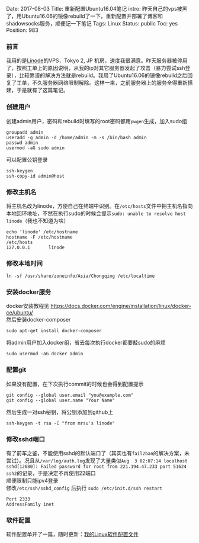 Date: 2017-08-03
Title: 重新配置Ubuntu16.04笔记
intro: 昨天自己的vps被黑了，用Ubuntu16.06的镜像rebuild了一下，重新配置并部署了博客和shadowsocks服务，顺便记一下笔记
Tags: Linux
Status: public
Toc: yes
Position: 983

### 前言
我用的是<a href="https://www.linode.com/" target="_blank">Linode</a>的VPS，Tokyo 2, JP 机房，速度我很满意。昨天服务器被停用了，按照工单上的原因说明，从我的ip对其它服务器发起了攻击（暴力尝试ssh登录），比较靠谱的解决方法就是rebuild。我用了Ubuntu16.06的镜像rebuild之后回复了工单，不久服务器网络限制解除。这样一来，之前服务器上的服务全得重新搭建，于是就有了这篇笔记。

### 创建用户
创建admin用户，密码和rebuild时填写的root密码都用```pwgen```生成，加入sudo组
```
groupadd admin
useradd -g admin -d /home/admin -m -s /bin/bash admin
passwd admin
usermod -aG sudo admin
```
可以配置公钥登录
```
ssh-keygen
ssh-copy-id admin@host
```

### 修改主机名
将主机名改为linode，方便自己在终端中识别。在```/etc/hosts```文件中把主机名指向本地回环地址，不然在执行sudo的时候会提示```sudo: unable to resolve host linode```（我也不知道为啥）
```
echo 'linode' /etc/hostname
hostname -F /etc/hostname
/etc/hosts
127.0.0.1       linode
```

### 修改本地时间
```
ln -sf /usr/share/zoneinfo/Asia/Chongqing /etc/localtime
```

### 安装docker服务
docker安装教程见 <a href="https://docs.docker.com/engine/installation/linux/docker-ce/ubuntu/" target="_blank">https://docs.docker.com/engine/installation/linux/docker-ce/ubuntu/</a>    
然后安装docker-composer
```
sudo apt-get install docker-composer
```
将admin用户加入docker组，省去每次执行docker都要敲sudo的麻烦
```
sudo usermod -aG docker admin
```

### 配置git
如果没有配置，在下次执行commit的时候也会得到配置提示
```
git config --global user.email "you@example.com"
git config --global user.name "Your Name"
```
然后生成一对ssh秘钥，将公钥添加到github上
```
ssh-keygen -t rsa -C "from mrsu's linode"
```

### 修改sshd端口
有了前车之鉴，不能使用sshd的默认端口了（其实也有```fail2ban```的解决方案，未尝试）。况且从```/var/log/auth.log```发现了大量类似```Aug  3 02:07:14 localhost sshd[12680]: Failed password for root from 221.194.47.233 port 51624 ssh2```的记录，于是决定不再使用22端口  
顺便限制只能ipv4登录  
修改```/etc/ssh/sshd_config``` 后执行 ```sudo /etc/init.d/ssh restart```
```
Port 2333
AddressFamily inet
```

### 软件配置
软件配置单开了一篇，随时更新：[我的Linux软件配置文件](/post/configfile)
